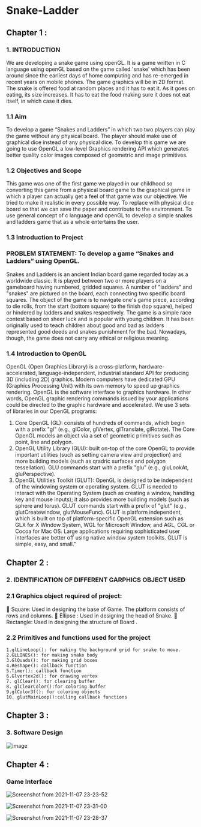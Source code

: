 # Snake-Ladder
## Chapter 1 :
### 1. INTRODUCTION
We are developing a snake game using openGL. It is a game written in C language
using openGL based on the game called 'snake' which has been around since the
earliest days of home computing and has re-emerged in recent years on mobile
phones. The game graphics will be in 2D format. The snake is offered food at
random places and it has to eat it. As it goes on eating, its size increases. It has to
eat the food making sure it does not eat itself, in which case it dies.
### 1.1 Aim
To develop a game “Snakes and Ladders” in which two two players can play the
game without any physical board.
The player should make use of graphical dice instead of any physical dice.
To develop this game we are going to use OpenGL a low-level Graphics rendering
API which generates better quality color images composed of geometric and image
primitives.
### 1.2 Objectives and Scope
This game was one of the first game we played in our childhood so converting this
game from a physical board game to the graphical game in which a player can
actually get a feel of that game was our objective. We tried to make it realistic in
every possible way.
To replace with physical dice board so that we can save the paper and contribute to
the environment. To use general concept of c language and openGL to develop a
simple snakes and ladders game that as a whole entertains the user.
### 1.3 Introduction to Project
### PROBLEM STATEMENT: To develop a game “Snakes and Ladders” using OpenGL.
Snakes and Ladders is an ancient Indian board game regarded today as a
worldwide classic.
It is played between two or more players on a gameboard having numbered,
gridded squares.
A number of "ladders" and "snakes" are pictured on the board, each connecting
two specific board squares.
The object of the game is to navigate one's game piece, according to die rolls, from
the start (bottom square) to the finish (top square), helped or hindered by ladders
and snakes respectively.
The game is a simple race contest based on sheer luck and is popular with young
children.
It has been originally used to teach children about good and bad as ladders
represented good deeds and snakes punishment for the bad. Nowadays, though, the
game does not carry any ethical or religious meaning.
### 1.4 Introduction to OpenGL
OpenGL (Open Graphics Library) is a cross-platform, hardware-accelerated,
language-independent, industrial standard API for producing 3D (including 2D)
graphics. Modern computers have dedicated GPU (Graphics Processing Unit) with
its own memory to speed up graphics rendering. OpenGL is the software interface
to graphics hardware. In other words, OpenGL graphic rendering commands issued
by your applications could be directed to the graphic hardware and accelerated.
We use 3 sets of libraries in our OpenGL programs:
1. Core OpenGL (GL): consists of hundreds of commands, which begin with a
prefix "gl" (e.g., glColor, glVertex, glTranslate, glRotate). The Core OpenGL
models an object via a set of geometric primitives such as point, line and polygon.
2. OpenGL Utility Library (GLU): built on-top of the core OpenGL to provide
important utilities (such as setting camera view and projection) and more building
models (such as qradric surfaces and polygon tessellation). GLU commands start
with a prefix "glu" (e.g., gluLookAt, gluPerspective).
3. OpenGL Utilities Toolkit (GLUT): OpenGL is designed to be independent of
the windowing system or operating system. GLUT is needed to interact with the
Operating System (such as creating a window, handling key and mouse inputs); it
also provides more building models (such as sphere and torus). GLUT commands
start with a prefix of "glut" (e.g., glutCreatewindow, glutMouseFunc). GLUT is
platform independent, which is built on top of platform-specific OpenGL extension
such as GLX for X Window System, WGL for Microsoft Window, and AGL, CGL
or Cocoa for Mac OS.
Large applications requiring sophisticated user interfaces are better off using native
window system toolkits. GLUT is simple, easy, and small."
## Chapter 2 :
### 2. IDENTIFICATION OF DIFFERENT GARPHICS OBJECT USED
### 2.1 Graphics object required of project:
 Square: Used in designing the base of Game. The platform consists of rows and columns.
 Ellipse : Used in designing the head of Snake.
 Rectangle: Used in designing the structure of Board .
### 2.2 Primitives and functions used for the project
```
1.glLineLoop(): for making the background grid for snake to move.
2.GLLINES(): for making snake body
3.GlQuads(): for making grid boxes
4.Reshape(): callback function
5.Timer(): callback function
6.Glvertex2d(): for drawing vertex
7. glClear(): for clearing buffer
8. glClearColor():for coloring buffer
9.glColor3f(): for coloring objects
10. glutMainLoop():calling callback functions
```
## Chapter 3 :
### 3. Software Design
![image](https://user-images.githubusercontent.com/40235251/140655875-48c9f88a-4431-4f0a-a3f6-0f56dee860f4.png)
## Chapter 4 :
### Game Interface

![Screenshot from 2021-11-07 23-23-52](https://user-images.githubusercontent.com/40235251/140656457-83f0e12c-6d15-40b2-805c-dd1c21e4792b.png)


![Screenshot from 2021-11-07 23-31-00](https://user-images.githubusercontent.com/40235251/140656419-266d8a28-0bd2-41ba-87f9-1847ca98856b.png)


![Screenshot from 2021-11-07 23-28-37](https://user-images.githubusercontent.com/40235251/140656424-807fb6f6-eee0-4cb3-90fb-738093971386.png)

